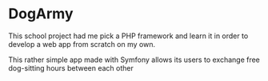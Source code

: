 # DogArmy

This school project had me pick a PHP framework and learn it in order to develop a web app from scratch on my own.

This rather simple app made with Symfony allows its users to exchange free dog-sitting hours between each other
